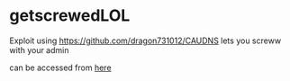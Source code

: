 # getscrewedLOL
Exploit using https://github.com/dragon731012/CAUDNS lets you screww with your admin


<base target="_blank">

can be accessed from <a href="https://getscrewedlol.pages.dev/" target="_blank">here</a>
